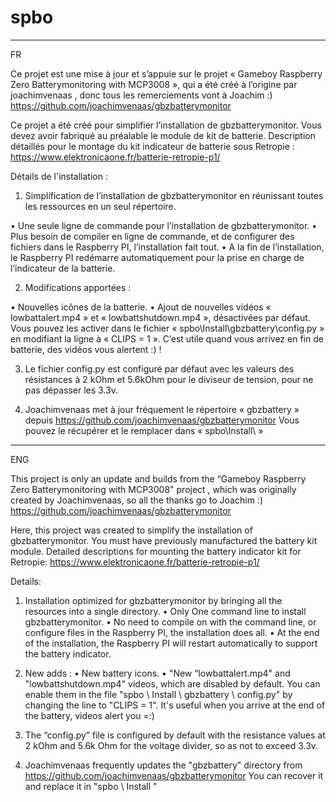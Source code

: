 # spbo
--------------------------------------------------------------------------------------------------------------
FR

Ce projet est une mise à jour et s’appuie sur le projet « Gameboy Raspberry Zero Batterymonitoring with MCP3008 », qui a été créé à l’origine par joachimvenaas , donc tous les remerciements vont à Joachim :)
https://github.com/joachimvenaas/gbzbatterymonitor

Ce projet a été créé pour simplifier l’installation de gbzbatterymonitor.
Vous devez avoir fabriqué au préalable le module de kit de batterie.
Description détaillés pour le montage du kit indicateur de batterie sous Retropie : https://www.elektronicaone.fr/batterie-retropie-p1/

Détails de l'installation : 

1)	Simplification de l’installation de gbzbatterymonitor en réunissant toutes les ressources en un seul répertoire. 

•	Une seule ligne de commande  pour l’installation de gbzbatterymonitor.
•	Plus besoin de compiler en ligne de commande, et de configurer des fichiers dans le Raspberry PI, l’installation fait tout.
•	A la fin de l’installation, le Raspberry PI  redémarre automatiquement pour la prise en charge de l’indicateur de la batterie.

2)	Modifications apportées : 

•	Nouvelles icônes de la batterie. 
•	Ajout de nouvelles vidéos « lowbattalert.mp4 » et « lowbattshutdown.mp4 », désactivées par défaut.
Vous pouvez les activer dans le fichier « spbo\Install\gbzbattery\config.py »
en modifiant la ligne à « CLIPS = 1 ».
C’est utile quand vous arrivez en fin de batterie, des vidéos vous alertent :) !

3)	Le fichier config.py est configuré par défaut avec les valeurs des  résistances à 2 kOhm et 5.6kOhm pour le diviseur de tension, pour ne pas dépasser les 3.3v. 

4)	Joachimvenaas met à jour fréquement le répertoire « gbzbattery » depuis https://github.com/joachimvenaas/gbzbatterymonitor
Vous pouvez le récupérer et le remplacer dans « spbo\Install\ »


--------------------------------------------------------------------------------------------------------------

ENG

This project is only an update and builds from the “Gameboy Raspberry Zero Batterymonitoring with MCP3008" project , which was originally created by Joachimvenaas, so all the thanks go to Joachim :)
https://github.com/joachimvenaas/gbzbatterymonitor

Here, this project was created to simplify the installation of gbzbatterymonitor.
You must have previously manufactured the battery kit module.
Detailed descriptions for mounting the battery indicator kit for Retropie: https://www.elektronicaone.fr/batterie-retropie-p1/

Details:
1) Installation optimized for gbzbatterymonitor by bringing all the resources into a single directory.
• Only One command line to install gbzbatterymonitor.
• No need to compile on with the command line, or configure files in the Raspberry PI, the installation does all.
• At the end of the installation, the Raspberry PI will restart automatically to support the battery indicator.

2) New adds : 
• New battery icons.
• "New “lowbattalert.mp4" and "lowbattshutdown.mp4" videos, which are disabled by default.
You can enable them in the file "spbo \ Install \ gbzbattery \ config.py"
by changing the line to "CLIPS = 1".
It's useful when you arrive at the end of the battery, videos alert you =:)

3) The “config.py” file is configured by default with the resistance values at 2 kOhm and 5.6k Ohm for the voltage divider, so as not to exceed 3.3v.

4) Joachimvenaas frequently updates the "gbzbattery" directory from https://github.com/joachimvenaas/gbzbatterymonitor
You can recover it and replace it in "spbo \ Install \"

